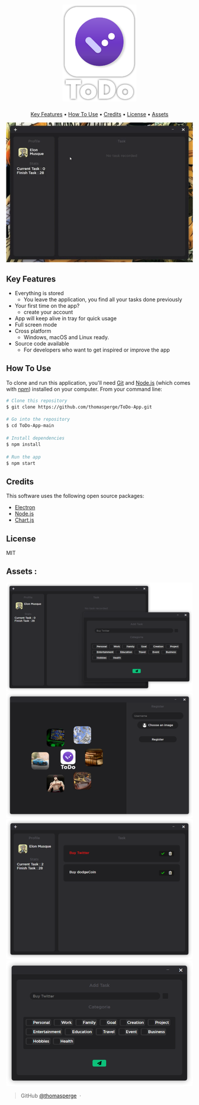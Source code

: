 <h1 align="center">
  <br>
  <img src="./assets/logo.png" alt="Markdownify" width="200">
  <br>
</h1>

<p align="center">
  <a href="#key-features">Key Features</a> •
  <a href="#how-to-use">How To Use</a> •
  <a href="#credits">Credits</a> •
  <a href="#license">License</a> •
  <a href="#assets">Assets</a>
</p>

<p align="center">
  <img src="./assets/readmeAssets/1114.gif" alt="animated" />
</p>

## Key Features

* Everything is stored
  - You leave the application, you find all your tasks done previously
* Your first time on the app?
  - create your account
* App will keep alive in tray for quick usage
* Full screen mode
* Cross platform
  - Windows, macOS and Linux ready.
* Source code available
  - For developers who want to get inspired or improve the app

## How To Use

To clone and run this application, you'll need [Git](https://git-scm.com) and [Node.js](https://nodejs.org/en/download/) (which comes with [npm](http://npmjs.com)) installed on your computer. From your command line:

```bash
# Clone this repository
$ git clone https://github.com/thomasperge/ToDo-App.git

# Go into the repository
$ cd ToDo-App-main

# Install dependencies
$ npm install

# Run the app
$ npm start
```

## Credits

This software uses the following open source packages:

- [Electron](http://electron.atom.io/)
- [Node.js](https://nodejs.org/)
- [Chart.js](https://www.chartjs.org/)

## License

MIT

## Assets : 
![Alt text](./assets/readmeAssets/4.png)
![Alt text](./assets/readmeAssets/3.png)
![Alt text](./assets/readmeAssets/1.png)
![Alt text](./assets/readmeAssets/2.png)

> GitHub [@thomasperge](https://github.com/thomasperge) &nbsp;&middot;&nbsp;

